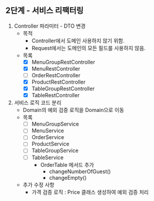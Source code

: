 ## 2단계 - 서비스 리팩터링

1. Controller 파라미터 - DTO 변경
    - 목적
        - Controller에서 도메인 사용하지 않기 위함.
        - Request에서는 도메인의 모든 필드를 사용하지 않음.
    - 목록
        - [x] MenuGroupRestController
        - [x] MenuRestController
        - [ ] OrderRestController
        - [x] ProductRestController
        - [x] TableGroupRestController
        - [x] TableRestController
2. 서비스 로직 코드 분리
    - Domain의 예외 검증 로직을 Domain으로 이동
    - 목록
        - [ ] MenuGroupService
        - [ ] MenuService
        - [ ] OrderService
        - [ ] ProductService
        - [ ] TableGroupService
        - [ ] TableService
            - OrderTable 메서드 추가
                - changeNumberOfGuest()
                - changeEmpty()
    - 추가 수정 사항
        - 가격 검증 로직 : Price 클래스 생성하여 예외 검증 처리 
